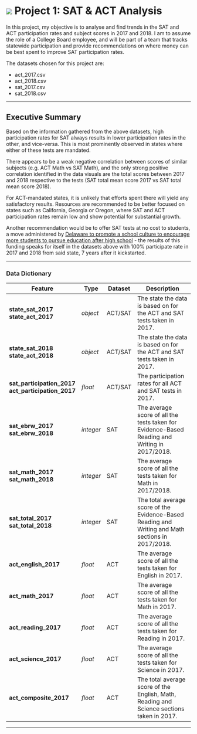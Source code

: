 # ![](https://ga-dash.s3.amazonaws.com/production/assets/logo-9f88ae6c9c3871690e33280fcf557f33.png) Project 1: SAT & ACT Analysis

In this project, my objective is to analyse and find trends in the SAT and ACT participation rates and subject scores in 2017 and 2018. I am to assume the role of a College Board employee, and will be part of a team that tracks statewide participation and provide recommendations on where money can be best spent to improve SAT participation rates.

The datasets chosen for this project are:
* act_2017.csv
* act_2018.csv
* sat_2017.csv
* sat_2018.csv
<hr>

## Executive Summary
Based on the information gathered from the above datasets, high participation rates for SAT always results in lower participation rates in the other, and vice-versa. This is most prominently observed in states where either of these tests are mandated. 

There appears to be a weak negative correlation between scores of similar subjects (e.g. ACT Math vs SAT Math), and the only strong positive correlation identified in the data visuals are the total scores between 2017 and 2018 respective to the tests (SAT total mean score 2017 vs SAT total mean score 2018).

For ACT-mandated states, it is unlikely that efforts spent there will yield any satisfactory results. Resources are recommended to be better focused on states such as California, Georgia or Oregon, where SAT and ACT participation rates remain low and show potential for substantial growth.

Another recommendation would be to offer SAT tests at no cost to students, a move administered by [Delaware to promote a school culture to encourage more students to pursue education after high school]("https://delawarepta.org/free-sat-registration-now-open-for-public-school-juniors/") - the results of this funding speaks for itself in the datasets above with 100% participate rate in 2017 and 2018 from said state, 7 years after it kickstarted.

<hr>

### Data Dictionary

|Feature|Type|Dataset|Description|
|---|---|---|---|
|**state_sat_2017**<br>**state_act_2017**|*object*|ACT/SAT|The state the data is based on for the ACT and SAT tests taken in 2017.|
|**state_sat_2018**<br>**state_act_2018**|*object*|ACT/SAT|The state the data is based on for the ACT and SAT tests taken in 2017.|
|**sat_participation_2017**<br>**act_participation_2017**|*float*|ACT/SAT|The participation rates for all ACT and SAT tests in 2017.
|**sat_ebrw_2017**<br>**sat_ebrw_2018**|*integer*|SAT|The average score of all the tests taken for Evidence-Based Reading and Writing in 2017/2018.| 
|**sat_math_2017**<br>**sat_math_2018**|*integer*|SAT|The average score of all the tests taken for Math in 2017/2018.
|**sat_total_2017**<br>**sat_total_2018**|*integer*|SAT|The total average score of the Evidence-Based Reading and Writing and Math sections in 2017/2018.| 
|**act_english_2017**|*float*|ACT|The average score of all the tests taken for English in 2017.|
|**act_math_2017**|*float*|ACT|The average score of all the tests taken for Math in 2017.| 
|**act_reading_2017**|*float*|ACT|The average score of all the tests taken for Reading in 2017.| 
|**act_science_2017**|*float*|ACT|The average score of all the tests taken for Science in 2017.| 
|**act_composite_2017**|*float*|ACT|The total average score of the English, Math, Reading and Science sections taken in 2017.| 
<hr>